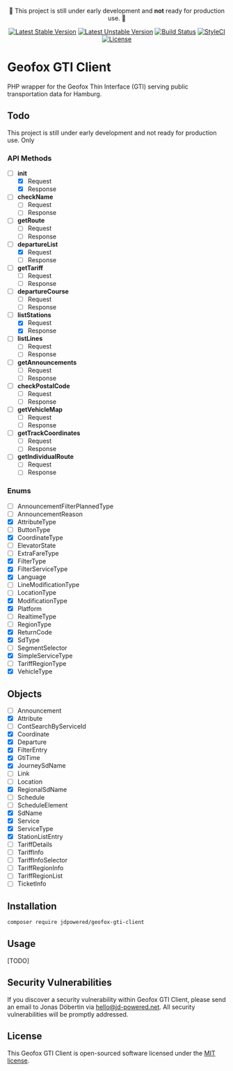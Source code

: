 <p align="center">🚧 This project is still under early development and <strong>not</strong> ready for production use. 🚧</p>

<p align="center">
<a href="https://packagist.org/packages/jdpowered/geofox-gti-client"><img src="https://poser.pugx.org/jdpowered/geofox-gti-client/v/stable?format=flat-square" alt="Latest Stable Version"></a>
<a href="https://packagist.org/packages/jdpowered/geofox-gti-client"><img src="https://poser.pugx.org/jdpowered/geofox-gti-client/v/unstable?format=flat-square" alt="Latest Unstable Version"></a>
<a href="https://travis-ci.org/JonasDoebertin/php-geofox-gti-client"><img src="https://travis-ci.org/JonasDoebertin/php-geofox-gti-client.svg?branch=master" alt="Build Status"></a>
<a href="https://styleci.io/repos/123781940"><img src="https://styleci.io/repos/123781940/shield?branch=master" alt="StyleCI"></a>
<a href="https://packagist.org/packages/jdpowered/geofox-gti-client"><img src="https://poser.pugx.org/jdpowered/geofox-gti-client/license?format=flat-square" alt="License"></a>
</p>

# Geofox GTI Client

PHP wrapper for the Geofox Thin Interface (GTI) serving public transportation data for Hamburg.

## Todo

This project is still under early development and not ready for production use. Only

### API Methods

- [ ] **init**
  - [x] Request
  - [x] Response
- [ ] **checkName**
  - [ ] Request
  - [ ] Response
- [ ] **getRoute**
  - [ ] Request
  - [ ] Response
- [ ] **departureList**
  - [x] Request
  - [ ] Response
- [ ] **getTariff**
  - [ ] Request
  - [ ] Response
- [ ] **departureCourse**
  - [ ] Request
  - [ ] Response
- [ ] **listStations**
  - [x] Request
  - [x] Response
- [ ] **listLines**
  - [ ] Request
  - [ ] Response
- [ ] **getAnnouncements**
  - [ ] Request
  - [ ] Response
- [ ] **checkPostalCode**
  - [ ] Request
  - [ ] Response
- [ ] **getVehicleMap**
  - [ ] Request
  - [ ] Response
- [ ] **getTrackCoordinates**
  - [ ] Request
  - [ ] Response
- [ ] **getIndividualRoute**
  - [ ] Request
  - [ ] Response

### Enums

- [ ] AnnouncementFilterPlannedType
- [ ] AnnouncementReason
- [x] AttributeType
- [ ] ButtonType
- [x] CoordinateType
- [ ] ElevatorState
- [ ] ExtraFareType
- [x] FilterType
- [x] FilterServiceType
- [x] Language
- [ ] LineModificationType
- [ ] LocationType
- [x] ModificationType
- [x] Platform
- [ ] RealtimeType
- [ ] RegionType
- [x] ReturnCode
- [x] SdType
- [ ] SegmentSelector
- [x] SimpleServiceType
- [ ] TariffRegionType
- [x] VehicleType

## Objects

- [ ] Announcement
- [x] Attribute
- [ ] ContSearchByServiceId
- [x] Coordinate
- [x] Departure
- [x] FilterEntry
- [x] GtiTime
- [x] JourneySdName
- [ ] Link
- [ ] Location
- [x] RegionalSdName
- [ ] Schedule
- [ ] ScheduleElement
- [x] SdName
- [x] Service
- [x] ServiceType
- [x] StationListEntry
- [ ] TariffDetails
- [ ] TariffInfo
- [ ] TariffInfoSelector
- [ ] TariffRegionInfo
- [ ] TariffRegionList
- [ ] TicketInfo

## Installation

```bash
composer require jdpowered/geofox-gti-client
```

## Usage

[TODO]

## Security Vulnerabilities

If you discover a security vulnerability within Geofox GTI Client, please send an email to Jonas Döbertin via [hello@jd-powered.net](mailto:hello@jd-powered.net). All security vulnerabilities will be promptly addressed.

## License

This Geofox GTI Client is open-sourced software licensed under the [MIT license](http://opensource.org/licenses/MIT).

